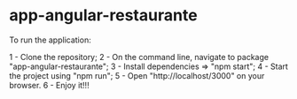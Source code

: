 # app-angular-restaurante

To run the application:

1 - Clone the repository;
2 - On the command line, navigate to package "app-angular-restaurante";
3 - Install dependencies => "npm start";
4 - Start the project using "npm run";
5 - Open "http://localhost/3000" on your browser.
6 - Enjoy it!!!
